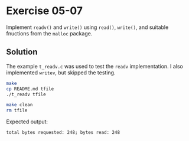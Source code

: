 # Exercise 05-07

Implement `readv()` and `write()` using `read()`, `write()`, and suitable fnuctions from the `malloc` package.

## Solution

The example `t_readv.c` was used to test the `readv` implementation. I also implemented `writev`, but
skipped the testing.

```bash
make
cp README.md tfile
./t_readv tfile

make clean
rm tfile
```

Expected output:

```
total bytes requested: 248; bytes read: 248
```

